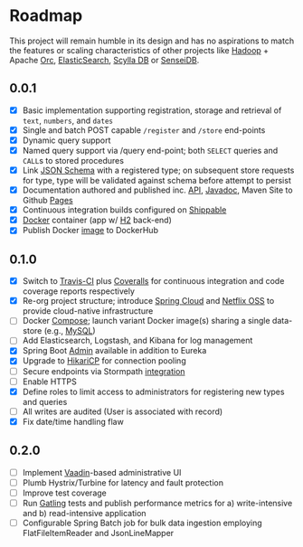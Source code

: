# Roadmap

This project will remain humble in its design and has no aspirations to match the features or scaling characteristics of other projects like [Hadoop](https://hadoop.apache.org/) + Apache [Orc](https://orc.apache.org/), [ElasticSearch](https://www.elastic.co/products/elasticsearch), [Scylla DB](http://www.scylladb.com/) or [SenseiDB](http://www.senseidb.com/).


## 0.0.1 

- [x] Basic implementation supporting registration, storage and retrieval of `text`, `numbers`, and `dates`
- [x] Single and batch POST capable `/register` and `/store` end-points
- [x] Dynamic query support
- [x] Named query support via /query end-point; both `SELECT` queries and `CALL`s to stored procedures
- [x] Link [JSON Schema](http://spacetelescope.github.io/understanding-json-schema/) with a registered type; on subsequent store requests for type, type will be validated against schema before attempt to persist
- [x] Documentation authored and published inc. [API](http://fastnsilver.github.io/grivet/grivet/rest-api.html), [Javadoc](http://fastnsilver.github.io/grivet/apidocs/index.html), Maven Site to Github [Pages](http://fastnsilver.github.io/grivet/)
- [x] Continuous integration builds configured on [Shippable](http://docs.shippable.com/)
- [x] [Docker](https://www.docker.com/) container (app w/ [H2](http://www.h2database.com/html/main.html) back-end)
- [x] Publish Docker [image](https://hub.docker.com/r/fastnsilver/grivet/) to DockerHub

## 0.1.0

- [x] Switch to [Travis-CI](https://travis-ci.org/) plus [Coveralls](https://coveralls.io) for continuous integration and code coverage reports respectively
- [x] Re-org project structure; introduce [Spring Cloud](http://projects.spring.io/spring-cloud/) and [Netflix OSS](http://cloud.spring.io/spring-cloud-netflix/spring-cloud-netflix.html) to provide cloud-native infrastructure
- [ ] Docker [Compose](https://docs.docker.com/compose/); launch variant Docker image(s) sharing a single data-store (e.g., [MySQL](https://www.mysql.com/))
- [ ] Add Elasticsearch, Logstash, and Kibana for log management
- [x] Spring Boot [Admin](https://github.com/codecentric/spring-boot-admin#spring-boot-admin) available in addition to Eureka
- [x] Upgrade to [HikariCP](http://brettwooldridge.github.io/HikariCP/) for connection pooling
- [ ] Secure endpoints via Stormpath [integration](https://stormpath.com/blog/build-spring-boot-spring-security-app/)
- [ ] Enable HTTPS 
- [x] Define roles to limit access to administrators for registering new types and queries
- [ ] All writes are audited (User is associated with record)
- [x] Fix date/time handling flaw

## 0.2.0

- [ ] Implement [Vaadin](https://vaadin.com/home)-based administrative UI
- [ ] Plumb Hystrix/Turbine for latency and fault protection
- [ ] Improve test coverage
- [ ] Run [Gatling](http://gatling.io/#/) tests and publish performance metrics for a) write-intensive and b) read-intensive application
- [ ] Configurable Spring Batch job for bulk data ingestion employing FlatFileItemReader and JsonLineMapper
